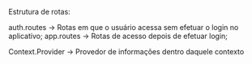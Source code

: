 Estrutura de rotas:

auth.routes -> Rotas em que o usuário acessa sem efetuar o login no aplicativo;
app.routes -> Rotas de acesso depois de efetuar login;

Context.Provider -> Provedor de informações dentro daquele contexto